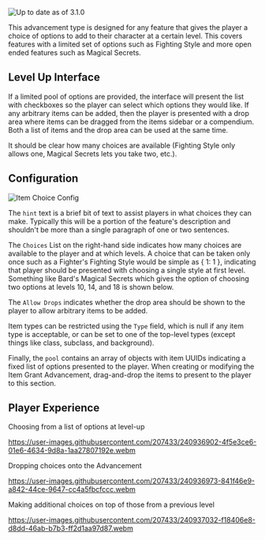 ![Up to date as of 3.1.0](https://img.shields.io/static/v1?label=dnd5e&message=3.1.0&color=informational)

This advancement type is designed for any feature that gives the player a choice of options to add to their character at a certain level. This covers features with a limited set of options such as Fighting Style and more open ended features such as Magical Secrets.

## Level Up Interface
If a limited pool of options are provided, the interface will present the list with checkboxes so the player can select which options they would like. If any arbitrary items can be added, then the player is presented with a drop area where items can be dragged from the items sidebar or a compendium. Both a list of items and the drop area can be used at the same time.

It should be clear how many choices are available (Fighting Style only allows one, Magical Secrets lets you take two, etc.).

## Configuration

![Item Choice Config](https://user-images.githubusercontent.com/19979839/177053250-967aa309-14bc-4f37-a243-9993a6a02a14.png)

The `hint` text is a brief bit of text to assist players in what choices they can make. Typically this will be a portion of the feature's description and shouldn't be more than a single paragraph of one or two sentences.

The `Choices` List on the right-hand side indicates how many choices are available to the player and at which levels. A choice that can be taken only once such as a Fighter's Fighting Style would be simple as { 1: 1 }, indicating that player should be presented with choosing a single style at first level. Something like Bard's Magical Secrets which gives the option of choosing two options at levels 10, 14, and 18 is shown below.

The `Allow Drops` indicates whether the drop area should be shown to the player to allow arbitrary items to be added.

Item types can be restricted using the `Type` field, which is null if any item type is acceptable, or can be set to one of the top-level types (except things like class, subclass, and background).

Finally, the `pool` contains an array of objects with item UUIDs indicating a fixed list of options presented to the player. When creating or modifying the Item Grant Advancement, drag-and-drop the items to present to the player to this section.

## Player Experience

Choosing from a list of options at level-up  

https://user-images.githubusercontent.com/207433/240936902-4f5e3ce6-01e6-4634-9d8a-1aa27807192e.webm

Dropping choices onto the Advancement  

https://user-images.githubusercontent.com/207433/240936973-841f46e9-a842-44ce-9647-cc4a5fbcfccc.webm

Making additional choices on top of those from a previous level  

https://user-images.githubusercontent.com/207433/240937032-f18406e8-d8dd-46ab-b7b3-ff2d1aa97d87.webm
